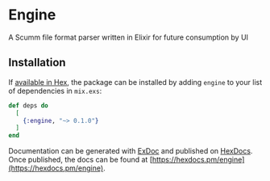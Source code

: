 # Engine

A Scumm file format parser written in Elixir for future consumption by UI

## Installation

If [available in Hex](https://hex.pm/docs/publish), the package can be installed
by adding `engine` to your list of dependencies in `mix.exs`:

```elixir
def deps do
  [
    {:engine, "~> 0.1.0"}
  ]
end
```

Documentation can be generated with [ExDoc](https://github.com/elixir-lang/ex_doc)
and published on [HexDocs](https://hexdocs.pm). Once published, the docs can
be found at [https://hexdocs.pm/engine](https://hexdocs.pm/engine).

